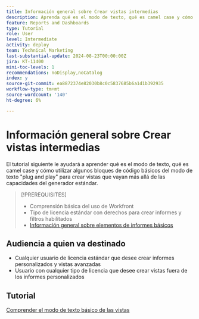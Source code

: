 ```yaml
---
title: Información general sobre Crear vistas intermedias
description: Aprenda qué es el modo de texto, qué es camel case y cómo utilizar algunos bloques de código básicos del modo de texto "plug and play" para crear vistas que vayan más allá de las capacidades del generador estándar.
feature: Reports and Dashboards
type: Tutorial
role: User
level: Intermediate
activity: deploy
team: Technical Marketing
last-substantial-update: 2024-08-23T00:00:00Z
jira: KT-11400
mini-toc-levels: 1
recommendations: noDisplay,noCatalog
index: y
source-git-commit: ea8872374e82030b8c0c5837685b6a1d1b392935
workflow-type: tm+mt
source-wordcount: '140'
ht-degree: 6%

---
```



# Información general sobre Crear vistas intermedias

El tutorial siguiente le ayudará a aprender qué es el modo de texto, qué es camel case y cómo utilizar algunos bloques de código básicos del modo de texto &quot;plug and play&quot; para crear vistas que vayan más allá de las capacidades del generador estándar.

>[!PREREQUISITES]
>
>* Comprensión básica del uso de Workfront
>* Tipo de licencia estándar con derechos para crear informes y filtros habilitados
>* [Información general sobre elementos de informes básicos](https://experienceleague.adobe.com/?recommended=Workfront-U-1-2022.1.reporting)

## Audiencia a quien va destinado

* Cualquier usuario de licencia estándar que desee crear informes personalizados y vistas avanzadas
* Usuario con cualquier tipo de licencia que desee crear vistas fuera de los informes personalizados


## Tutorial

[Comprender el modo de texto básico de las vistas](/help/reporting/intermediate-reporting/basic-text-mode-for-views.md)


